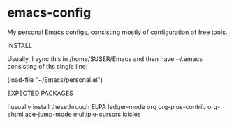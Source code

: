 # emacs-config
My personal Emacs configs, consisting mostly of configuration of free
tools.

INSTALL

Usually, I sync this in /home/$USER/Emacs and then have ~/.emacs
consisting of ths single line:

  (load-file "~/Emacs/personal.el")

EXPECTED PACKAGES

I usually install thesethrough ELPA
 ledger-mode
 org
 org-plus-contrib
 org-ehtml
 ace-jump-mode
 multiple-cursors
 icicles
